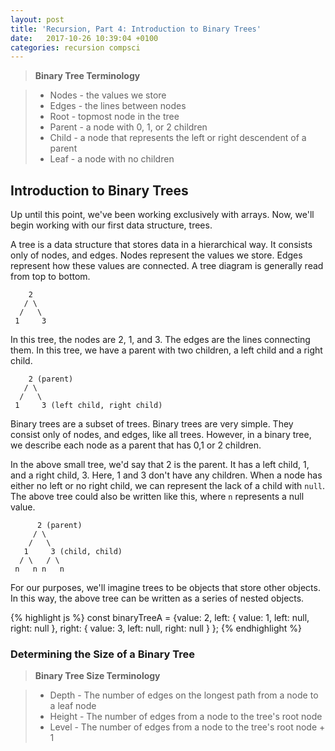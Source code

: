 ```yaml
---
layout: post
title: 'Recursion, Part 4: Introduction to Binary Trees'
date:   2017-10-26 10:39:04 +0100 
categories: recursion compsci
---
```


> **Binary Tree Terminology**

> - Nodes - the values we store
> - Edges - the lines between nodes
> - Root - topmost node in the tree
> - Parent - a node with 0, 1, or 2 children
> - Child - a node that represents the left or right descendent of a parent
> - Leaf - a node with no children

## Introduction to Binary Trees

Up until this point, we've been working exclusively with arrays.  Now, we'll begin working with our first data structure, trees.

A tree is a data structure that stores data in a hierarchical way. It consists only of nodes, and edges.  Nodes represent the values we store.  Edges represent how these values are connected.  A tree diagram is generally read from top to bottom.

        2
       / \
      /   \
     1     3

In this tree, the nodes are 2, 1, and 3.  The edges are the lines connecting them.  In this tree, we have a parent with two children, a left child and a right child.

        2 (parent)
       / \
      /   \
     1     3 (left child, right child)


Binary trees are a subset of trees.  Binary trees are very simple.  They consist only of nodes, and edges, like all trees.  However, in a binary tree, we describe each node as a parent that has 0,1 or 2 children.  

In the above small tree, we'd say that 2 is the parent.  It has a left child, 1, and a right child, 3.  Here, 1 and 3 don't have any children.  When a node has either no left or no right child, we can represent the lack of a child with `null`.  The above tree could also be written like this, where `n` represents a null value.

          2 (parent)
         / \
        /   \
       1     3 (child, child)
      / \   / \
     n   n n   n

For our purposes, we'll imagine trees to be objects that store other objects. In this way, the above tree can be written as a series of nested objects.

{% highlight js %}
const binaryTreeA = 
  {value: 2, 
    left: {
      value: 1, 
      left: null, 
      right: null
    }, 
    right: {
      value: 3,
      left: null, 
      right: null
    }
  };
{% endhighlight %}

### Determining the Size of a Binary Tree

> **Binary Tree Size Terminology**

> - Depth - The number of edges on the longest path from a node to a leaf node
> - Height - The number of edges from a node to the tree's root node
> - Level -  The number of edges from a node to the tree's root node + 1







